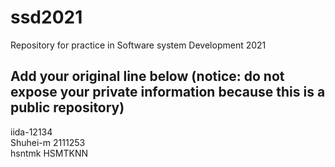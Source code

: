 # ssd2021
Repository for practice in Software system Development 2021
## Add your original line below (notice: do not expose your private information because this is a public repository)

iida-12134  
Shuhei-m 2111253  
hsntmk
HSMTKNN
